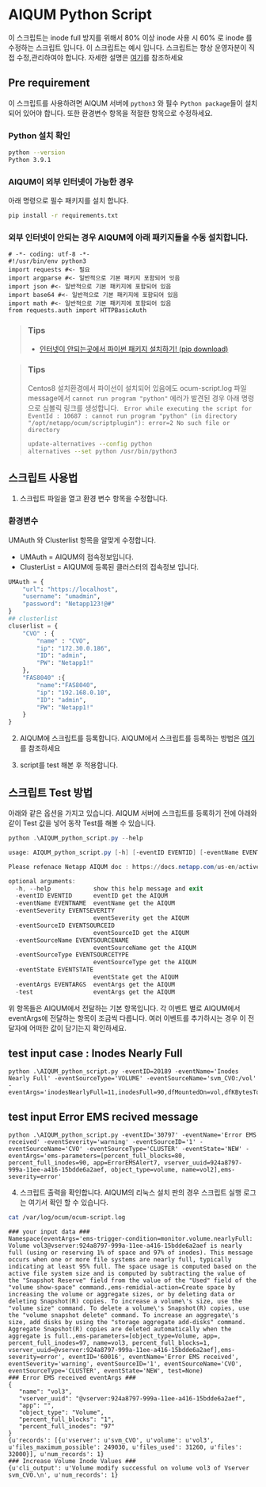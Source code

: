 # AIQUM Python Script
이 스크립트는 inode full 방지를 위해서 80% 이상 inode 사용 시 60% 로 inode 를 수정하는 스크립트 입니다.
이 스크립트는 예시 입니다. 스크립트는 항상 운영자분이 직접 수정,관리하여야 합니다.
자세한 설명은 [여기](https://dev.azure.com/sangwon0200/NetApp_KR_Cloud_KB/_wiki/wikis/NetApp_KR_Cloud_KB.wiki/360/AIQUM-Alert-%EB%B0%9C%EC%83%9D-%EC%8B%9C-Script%EA%B0%80-%EC%8B%A4%ED%96%89%EB%90%98%EB%8F%84%EB%A1%9D-%EC%84%A4%EC%A0%95%ED%95%98%EB%A0%A4%EB%A9%B4-%EC%96%B4%EB%96%BB%EA%B2%8C-%ED%95%B4%EC%95%BC%ED%95%A9%EB%8B%88%EA%B9%8C)를 참조하세요

## Pre requirement
이 스크립트를 사용하려면 AIQUM 서버에 ```python3``` 와 필수 ```Python package```들이 설치되어 있어야 합니다.
또한 환경변수 항목을 적절한 항목으로 수정하세요.
### Python 설치 확인
```bash
python --version
Python 3.9.1
```
### AIQUM이 외부 인터넷이 가능한 경우
아래 명령으로 필수 패키지를 설치 합니다.

```bash
pip install -r requirements.txt
```
### 외부 인터넷이 안되는 경우 AIQUM에 아래 패키지들을 수동 설치합니다.

```
# -*- coding: utf-8 -*-
#!/usr/bin/env python3
import requests #<- 필요
import argparse #<- 일반적으로 기본 패키지 포함되어 잇음
import json #<- 일반적으로 기본 패키지에 포함되어 있음
import base64 #<- 일반적으로 기본 패키지에 포함되어 있음
import math #<- 일반적으로 기본 패키지에 포함되어 있음
from requests.auth import HTTPBasicAuth
```
> ### Tips 
> - [인터넷이 안되는곳에서 파이썬 패키지 설치하기! (pip download)](https://stricky.tistory.com/92)

> ### Tips
> Centos8 설치환경에서 파이선이 설치되어 있음에도 ocum-script.log 파일 message에서 ```cannot run program "python"``` 에러가 발견된 경우 아래 명령으로 심볼릭 링크를 생성합니다.
> ``` Error while executing the script for EventId : 10687 : cannot run program "python" (in directory "/opt/netapp/ocum/scriptplugin"): error=2 No such file or directory```
> ```bash
> update-alternatives --config python
> alternatives --set python /usr/bin/python3
> ```
## 스크립트 사용법
1. 스크립트 파일을 열고 환경 변수 항목을 수정합니다.


### 환경변수
UMAuth 와 Clusterlist 항목을 알맞게 수정합니다.
- UMAuth = AIQUM의 접속정보입니다.
- ClusterList = AIQUM에 등록된 클러스터의 접속정보 입니다.

```python
UMAuth = {
    "url": "https://localhost",
    "username": "umadmin",
    "password": "Netapp123!@#"
}
## clusterlist
cluserlist = {
    "CVO" : {
        "name" : "CVO",
        "ip": "172.30.0.186",
        "ID": "admin",
        "PW": "Netapp1!"
    },
    "FAS8040" :{
        "name":"FAS8040",
        "ip": "192.168.0.10",
        "ID": "admin",
        "PW": "Netapp1!"
    }
}
```

2. AIQUM에 스크립트를 등록합니다.
AIQUM에서 스크립트를 등록하는 방법은 [여기](https://dev.azure.com/sangwon0200/NetApp_KR_Cloud_KB/_wiki/wikis/NetApp_KR_Cloud_KB.wiki/360/AIQUM-Alert-%EB%B0%9C%EC%83%9D-%EC%8B%9C-Script%EA%B0%80-%EC%8B%A4%ED%96%89%EB%90%98%EB%8F%84%EB%A1%9D-%EC%84%A4%EC%A0%95%ED%95%98%EB%A0%A4%EB%A9%B4-%EC%96%B4%EB%96%BB%EA%B2%8C-%ED%95%B4%EC%95%BC%ED%95%A9%EB%8B%88%EA%B9%8C)를 참조하세요

3. script를 test 해본 후 적용합니다.

## 스크립트 Test 방법
아래와 같은 옵션을 가지고 있습니다.
AIQUM 서버에 스크립트를 등록하기 전에 아래와 같이 Test 값을 넣어 동작 Test를 해볼 수 있습니다.

```powershell
python .\AIQUM_python_script.py --help
```

```powershell
usage: AIQUM_python_script.py [-h] [-eventID EVENTID] [-eventName EVENTNAME] [-eventSeverity EVENTSEVERITY] [-eventSourceID EVENTSOURCEID] [-eventSourceName EVENTSOURCENAME] [-eventSourceType EVENTSOURCETYPE] [-eventState EVENTSTATE] [-eventArgs EVENTARGS] [-test]

Please refenace Netapp AIQUM doc : https://docs.netapp.com/us-en/active-iq-unified-manager/events/concept_how_scripts_work_with_alerts.html

optional arguments:
  -h, --help            show this help message and exit
  -eventID EVENTID      eventID get the AIQUM
  -eventName EVENTNAME  eventName get the AIQUM
  -eventSeverity EVENTSEVERITY
                        eventSeverity get the AIQUM
  -eventSourceID EVENTSOURCEID
                        eventSourceID get the AIQUM
  -eventSourceName EVENTSOURCENAME
                        eventSourceName get the AIQUM
  -eventSourceType EVENTSOURCETYPE
                        eventSourceType get the AIQUM
  -eventState EVENTSTATE
                        eventState get the AIQUM
  -eventArgs EVENTARGS  eventArgs get the AIQUM
  -test                 eventArgs get the AIQUM
```

위 항목들은 AIQUM에서 전달하는 기본 항목입니다. 각 이벤트 별로 AIQUM에서 eventArgs에 전달하는 항목이 조금씩 다릅니다. 여러 이벤트를 추가하시는 경우 이 전달자에 어떠한 값이 담기는지 확인하세요.

## test input case : Inodes Nearly Full
```
python .\AIQUM_python_script.py -eventID=20189 -eventName='Inodes Nearly Full' -eventSourceType='VOLUME' -eventSourceName='svm_CVO:/vol' -eventArgs='inodesNearlyFull=11,inodesFull=90,dfMountedOn=vol,dfKBytesTotal=99614720,dfKBytesUsed=1164112,dfKBytesPercent=1.168614437705592,dfInodesTotal=3112959,dfInodesUsed=3049559,dfInodesPercent=97.96335255298897'
```
## test input Error EMS recived message
```
python .\AIQUM_python_script.py -eventID='30797' -eventName='Error EMS received' -eventSeverity='warning' -eventSourceID='1' -eventSourceName='CVO' -eventSourceType='CLUSTER' -eventState='NEW' -eventArgs='ems-parameters=[percent_full_blocks=80, percent_full_inodes=90, app=ErrorEMSAlert7, vserver_uuid=924a8797-999a-11ee-a416-15bdde6a2aef, object_type=volume, name=vol2],ems-severity=error'
```
4. 스크립트 출력을 확인합니다.
AIQUM의 리눅스 설치 판의 경우 스크립트 실행 로그는 여기서 확인 할 수 있습니다.
```bash
cat /var/log/ocum/ocum-script.log
```
```log
### your input data ###
Namespace(eventArgs='ems-trigger-condition=monitor.volume.nearlyFull: Volume vol3@vserver:924a8797-999a-11ee-a416-15bdde6a2aef is nearly full (using or reserving 1% of space and 97% of inodes). This message occurs when one or more file systems are nearly full, typically indicating at least 95% full. The space usage is computed based on the active file system size and is computed by subtracting the value of the "Snapshot Reserve" field from the value of the "Used" field of the "volume show-space" command.,ems-remidial-action=Create space by increasing the volume or aggregate sizes, or by deleting data or deleting Snapshot(R) copies. To increase a volume\'s size, use the "volume size" command. To delete a volume\'s Snapshot(R) copies, use the "volume snapshot delete" command. To increase an aggregate\'s size, add disks by using the "storage aggregate add-disks" command. Aggregate Snapshot(R) copies are deleted automatically when the aggregate is full.,ems-parameters=[object_type=Volume, app=, percent_full_inodes=97, name=vol3, percent_full_blocks=1, vserver_uuid=@vserver:924a8797-999a-11ee-a416-15bdde6a2aef],ems-severity=error', eventID='60016', eventName='Error EMS received', eventSeverity='warning', eventSourceID='1', eventSourceName='CVO', eventSourceType='CLUSTER', eventState='NEW', test=None)
### Error EMS received eventArgs ###
{
   "name": "vol3",
   "vserver_uuid": "@vserver:924a8797-999a-11ee-a416-15bdde6a2aef",
   "app": "",
   "object_type": "Volume",
   "percent_full_blocks": "1",
   "percent_full_inodes": "97"
}
{u'records': [{u'vserver': u'svm_CVO', u'volume': u'vol3', u'files_maximum_possible': 249030, u'files_used': 31260, u'files': 32000}], u'num_records': 1}
### Increase Volume Inode Values ###
{u'cli_output': u'Volume modify successful on volume vol3 of Vserver svm_CVO.\n', u'num_records': 1}

```
